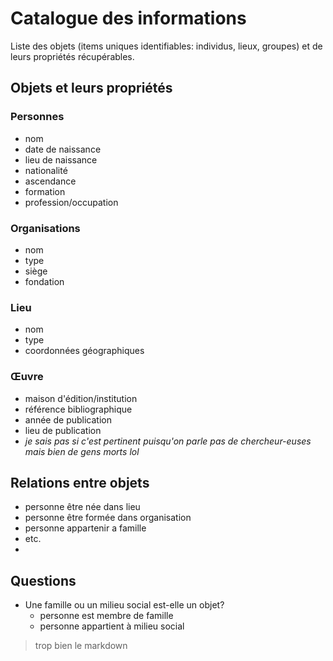 # Catalogue des informations
Liste des objets (items uniques identifiables: individus, lieux, groupes) et de leurs propriétés récupérables.

## Objets et leurs propriétés
### Personnes
- nom
- date de naissance
- lieu de naissance
- nationalité
- ascendance
- formation
- profession/occupation

### Organisations
- nom
- type
- siège
- fondation

### Lieu
- nom
- type
- coordonnées géographiques

### Œuvre
- maison d'édition/institution
- référence bibliographique
- année de publication
- lieu de publication
- _je sais pas si c'est pertinent puisqu'on parle pas de chercheur-euses mais bien de gens morts lol_

## Relations entre objets
- personne être née dans lieu
- personne être formée dans organisation
- personne appartenir a famille
- etc.
- 

## Questions
- Une famille ou un milieu social est-elle un objet?
    - personne est membre de famille
    - personne appartient à milieu social


> trop bien le markdown  

